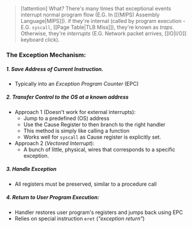 > [!attention] What?
> There's many times that exceptional events interrupt normal program flow (E.G. In [[(MIPS) Assembly Language|MIPS]]). if they're internal (called by program execution - E.G. `syscall`, [[Page Table|TLB Miss]]), they're known as *traps*. Otherwise, they're *interrupts* (E.G. Network packet arrives, [[IO|I/O]] keyboard click). 

### The Exception Mechanism:
##### 1. Save Address of *Current Instruction*.
- Typically into an *Exception Program Counter* (EPC)
##### 2. *Transfer Control to the OS* at a known address
- Approach 1 (Doesn't work for external interrupts):
	- Jump to a predefined (OS) address
	- Use the Cause Register to then branch to the right handler
	- This method is simply like calling a function
	- Works well for `syscall` as Cause register is explicitly set.
- Approach 2 (*Vectored Interrupt*):
	- A bunch of little, physical, wires that corresponds to a specific exception.  
##### 3. Handle Exception
- All registers must be preserved, similar to a procedure call
##### 4. Return to User Program Execution:
- Handler restores user program's registers and jumps back using EPC
- Relies on special instruction `eret` (*"exception return"*)








